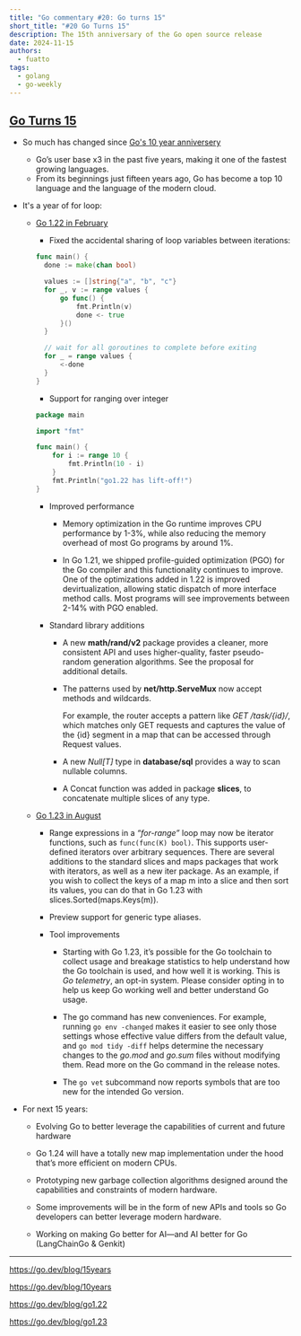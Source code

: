 ```yaml
---
title: "Go commentary #20: Go turns 15"
short_title: "#20 Go Turns 15"
description: The 15th anniversary of the Go open source release
date: 2024-11-15
authors:
  - fuatto
tags:
  - golang
  - go-weekly
---
```


## [Go Turns 15](https://go.dev/blog/15years)

- So much has changed since [Go's 10 year anniversery](https://go.dev/blog/10years)

  - Go’s user base x3 in the past five years, making it one of the fastest growing languages.
  - From its beginnings just fifteen years ago, Go has become a top 10 language and the language of the modern cloud.

- It's a year of for loop:

  - [Go 1.22 in February](https://go.dev/blog/go1.22)

    - Fixed the accidental sharing of loop variables between iterations:

    ```go
    func main() {
      done := make(chan bool)

      values := []string{"a", "b", "c"}
      for _, v := range values {
          go func() {
              fmt.Println(v)
              done <- true
          }()
      }

      // wait for all goroutines to complete before exiting
      for _ = range values {
          <-done
      }
    }
    ```

    - Support for ranging over integer

    ```go
    package main

    import "fmt"

    func main() {
        for i := range 10 {
            fmt.Println(10 - i)
        }
        fmt.Println("go1.22 has lift-off!")
    }
    ```

    - Improved performance

      - Memory optimization in the Go runtime improves CPU performance by 1-3%, while also reducing the memory overhead of most Go programs by around 1%.

      - In Go 1.21, we shipped profile-guided optimization (PGO) for the Go compiler and this functionality continues to improve. One of the optimizations added in 1.22 is improved devirtualization, allowing static dispatch of more interface method calls. Most programs will see improvements between 2-14% with PGO enabled.

    - Standard library additions

      - A new **math/rand/v2** package provides a cleaner, more consistent API and uses higher-quality, faster pseudo-random generation algorithms. See the proposal for additional details.

      - The patterns used by **net/http.ServeMux** now accept methods and wildcards.

        For example, the router accepts a pattern like _GET /task/{id}/_, which matches only GET requests and captures the value of the {id} segment in a map that can be accessed through Request values.

      - A new _Null[T]_ type in **database/sql** provides a way to scan nullable columns.

      - A Concat function was added in package **slices**, to concatenate multiple slices of any type.

  - [Go 1.23 in August](https://go.dev/blog/go1.23)

    - Range expressions in a _“for-range”_ loop may now be iterator functions, such as `func(func(K) bool)`. This supports user-defined iterators over arbitrary sequences. There are several additions to the standard slices and maps packages that work with iterators, as well as a new iter package. As an example, if you wish to collect the keys of a map m into a slice and then sort its values, you can do that in Go 1.23 with slices.Sorted(maps.Keys(m)).

    - Preview support for generic type aliases.

    - Tool improvements

      - Starting with Go 1.23, it’s possible for the Go toolchain to collect usage and breakage statistics to help understand how the Go toolchain is used, and how well it is working. This is _Go telemetry_, an opt-in system. Please consider opting in to help us keep Go working well and better understand Go usage.

      - The go command has new conveniences. For example, running `go env -changed` makes it easier to see only those settings whose effective value differs from the default value, and `go mod tidy -diff` helps determine the necessary changes to the _go.mod_ and _go.sum_ files without modifying them. Read more on the Go command in the release notes.
      - The `go vet` subcommand now reports symbols that are too new for the intended Go version.

- For next 15 years:

  - Evolving Go to better leverage the capabilities of current and future hardware

  - Go 1.24 will have a totally new map implementation under the hood that’s more efficient on modern CPUs.
  - Prototyping new garbage collection algorithms designed around the capabilities and constraints of modern hardware.

  - Some improvements will be in the form of new APIs and tools so Go developers can better leverage modern hardware.

  - Working on making Go better for AI—and AI better for Go (LangChainGo & Genkit)

---

https://go.dev/blog/15years

https://go.dev/blog/10years

https://go.dev/blog/go1.22

https://go.dev/blog/go1.23
